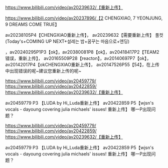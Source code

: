 https://www.bilibili.com/video/av20239632/【重新上传】

https://www.bilibili.com/video/av20237896/【2 CHENGXIAO, 7 YEONJUNG, 9 DREAMS COME TRUE】

av20238105P4【CHENGXIAO重新上传】，
av20239632【需要重新上传】
풀컷(Today's+COMING UP NEXT+설레는 밤+꿈꾸는 마음으로+엔딩)

，av20240295P1P3【ok】，av20380081P8【ok】，av20418417P2【TEAM2 错误，重新上传】，
av20165509P28【reacton】，av20140697P7【ok】，av20142017P4【okCHENGXIAO重新上传】，
av20147526P55【54】，在上传中出现错误的呢~建议您重新上传的呢~

https://www.bilibili.com/video/av20459779/
https://www.bilibili.com/video/av20422859/
https://www.bilibili.com/video/av20239632/【重新上传】

av20459779 P3 【LUDA by Hi_Luda重新上传】
av20422859 P5【wjsn's vocals - dayoung covering julia michaels' issues! 重新上传】
哪一P出现问题？

https://www.bilibili.com/video/av20459779/
https://www.bilibili.com/video/av20422859/
https://www.bilibili.com/video/av20239632/【重新上传】

av20459779 P3 【LUDA by Hi_Luda重新上传】
av20422859 P5【wjsn's vocals - dayoung covering julia michaels' issues! 重新上传】
哪一P出现问题？
